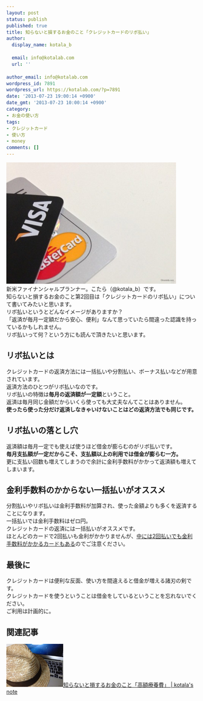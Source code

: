 ```yaml
---
layout: post
status: publish
published: true
title: 知らないと損するお金のこと「クレジットカードのリボ払い」
author:
  display_name: kotala_b

  email: info@kotalab.com
  url: ''

author_email: info@kotalab.com
wordpress_id: 7891
wordpress_url: https://kotalab.com/?p=7891
date: '2013-07-23 19:00:14 +0900'
date_gmt: '2013-07-23 10:00:14 +0900'
category:
- お金の使い方
tags:
- クレジットカード
- 使い方
- money
comments: []
---
```

<p><img src="/wp-content/uploads/revo_130723-448x319.jpg" alt="revo_130723" width="448" height="319" class="alignnone size-large wp-image-7902" /><br />
新米ファイナンシャルプランナー。こたら（@kotala_b）です。<br />
知らないと損するお金のこと第2回目は「クレジットカードのリボ払い」について書いてみたいと思います。<br />
リボ払いというとどんなイメージがありますか？<br />
「返済が毎月一定額だから安心、便利」なんて思っていたら間違った認識を持っているかもしれません。<br />
リボ払いって何？という方にも読んで頂きたいと思います。<br />
</p>
<!--more-->
<h2>リボ払いとは</h2>
<p>クレジットカードの返済方法には一括払いや分割払い、ボーナス払いなどが用意されています。<br />
返済方法のひとつがリボ払いなのです。<br />
リボ払いの特徴は<strong>毎月の返済額が一定額</strong>ということ。<br />
返済は毎月同じ金額だからいくら使っても大丈夫なんてことはありません。<br />
<strong>使ったら使った分だけ返済しなきゃいけないことはどの返済方法でも同じです。</strong></p>
<h2>リボ払いの落とし穴</h2>
<p>返済額は毎月一定でも使えば使うほど借金が膨らむのがリボ払いです。<br />
<strong>毎月支払額が一定だからこそ、支払額以上の利用では借金が膨らむ一方。</strong><br />
更に支払い回数も増えてしまうので余計に金利手数料がかかって返済額も増えてしまいます。</p>
<h2>金利手数料のかからない一括払いがオススメ</h2>
<p>分割払いやリボ払いは金利手数料が加算され、使った金額よりも多くを返済することになります。<br />
一括払いでは金利手数料はゼロ円。<br />
クレジットカードの返済には一括払いがオススメです。<br />
ほとんどのカードで2回払いも金利がかかりませんが、<a href="http://note.chiebukuro.yahoo.co.jp/detail/n29412" target="_blank">中には2回払いでも金利手数料がかかるカードもある</a>のでご注意ください。</p>
<h2>最後に</h2>
<p>クレジットカードは便利な反面、使い方を間違えると借金が増える諸刃の剣です。<br />
クレジットカードを使うということは借金をしているということを忘れないでください。<br />
ご利用は計画的に。</p>
<h2 class="rele">関連記事</h2>
<p><a href="/money-kougakuryoyohi" target="_blank"><img  class="alignleft" src="/wp-content/uploads/money_130719-448x336.jpg" alt="知らないと損するお金のこと「高額療養費」 | kotala's note" width="150" /></a><a href="/money-kougakuryoyohi" target="_blank">知らないと損するお金のこと「高額療養費」 | kotala's note</a><br style="clear:both;" /></p>

